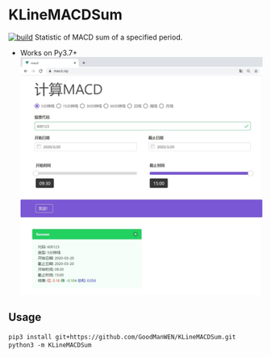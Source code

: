 # KLineMACDSum
[![build](https://github.com/GoodManWEN/KLineMACDSum/workflows/Build/badge.svg)](https://github.com/GoodManWEN/KLineMACDSum/actions?query=workflow%3ABuild)
Statistic of MACD sum of a specified period.
- Works on Py3.7+
![](https://github.com/GoodManWEN/KLineMACDSum/blob/master/screenshots/macd.vip.jpg)

## Usage
```
pip3 install git+https://github.com/GoodManWEN/KLineMACDSum.git
python3 -m KLineMACDSum
```
